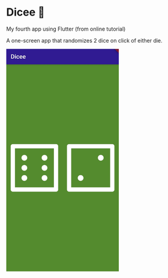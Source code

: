 # Dicee 🎲
My fourth app using Flutter (from online tutorial)

A one-screen app that randomizes 2 dice on click of either die.

<img src="https://github.com/robertos95/flutter-dicee/blob/master/screenshots/Screenshot_app.jpg?raw=true" width="300px">
